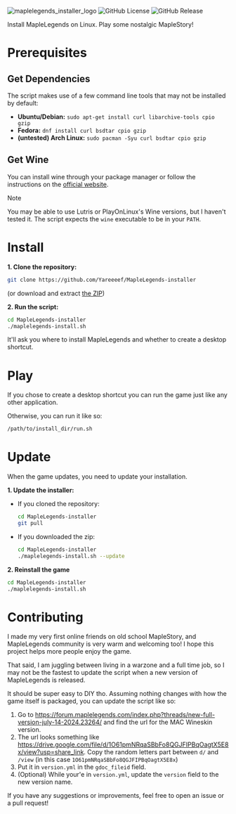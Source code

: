 ![maplelegends_installer_logo](https://github.com/user-attachments/assets/296768e7-1450-4053-8b08-89dc2f43ad5e)
![GitHub License](https://img.shields.io/github/license/Yareeeef/MapleLegends-installer) ![GitHub Release](https://img.shields.io/github/v/release/Yareeeef/MapleLegends-installer)

Install MapleLegends on Linux. Play some nostalgic MapleStory!

# Prerequisites

## Get Dependencies

The script makes use of a few command line tools that may not be installed by default:

- __Ubuntu/Debian:__ `sudo apt-get install curl libarchive-tools cpio gzip`
- __Fedora:__ `dnf install curl bsdtar cpio gzip`
- __(untested) Arch Linux:__ `sudo pacman -Syu curl bsdtar cpio gzip`

## Get Wine

You can install wine through your package manager or follow the instructions on the [official website](https://wiki.winehq.org/Download).

> [!NOTE]
> You may be able to use Lutris or PlayOnLinux's Wine versions, but I haven't tested it. The script expects the `wine` executable to be in your `PATH`.

# Install

__1. Clone the repository:__
```sh
git clone https://github.com/Yareeeef/MapleLegends-installer
```
(or download and extract [the ZIP](https://github.com/Yareeeef/MapleLegends-installer/archive/refs/heads/main.zip))

__2. Run the script:__
```sh
cd MapleLegends-installer
./maplelegends-install.sh
```
It'll ask you where to install MapleLegends and whether to create a desktop shortcut.

# Play

If you chose to create a desktop shortcut you can run the game just like any other application.

Otherwise, you can run it like so:
```sh
/path/to/install_dir/run.sh
```

# Update

When the game updates, you need to update your installation.

__1. Update the installer:__
- If you cloned the repository:
    ```sh
    cd MapleLegends-installer
    git pull
    ```

- If you downloaded the zip:
    ```sh
    cd MapleLegends-installer
    ./maplelegends-install.sh --update
    ```

__2. Reinstall the game__
```sh
cd MapleLegends-installer
./maplelegends-install.sh
```

# Contributing

I made my very first online friends on old school MapleStory, and MapleLegends community is very warm and welcoming too! I hope this project helps more people enjoy the game.

That said, I am juggling between living in a warzone and a full time job, so I may not be the fastest to update the script when a new version of MapleLegends is released.

It should be super easy to DIY tho. Assuming nothing changes with how the game itself is packaged, you can update the script like so:
1. Go to https://forum.maplelegends.com/index.php?threads/new-full-version-july-14-2024.23264/ and find the url for the MAC Wineskin version.
2. The url looks something like https://drive.google.com/file/d/1O61pmNRqaSBbFo8QGJFIPBqOagtX5E8x/view?usp=share_link. Copy the random letters part between `d/` and `/view` (in this case `1O61pmNRqaSBbFo8QGJFIPBqOagtX5E8x`)
3. Put it in `version.yml` in the `gdoc_fileid` field.
4. (Optional) While your'e in `version.yml`, update the `version` field to the new version name.

If you have any suggestions or improvements, feel free to open an issue or a pull request!